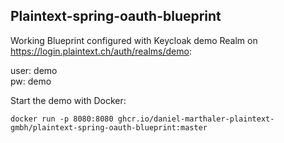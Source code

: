 ## Plaintext-spring-oauth-blueprint

Working Blueprint configured with Keycloak demo Realm on https://login.plaintext.ch/auth/realms/demo:

user: demo<br />
pw: demo

Start the demo with Docker: 
```
docker run -p 8080:8080 ghcr.io/daniel-marthaler-plaintext-gmbh/plaintext-spring-oauth-blueprint:master
```